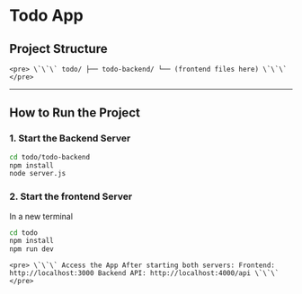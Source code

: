 # Todo App

## Project Structure
```
<pre> \`\`\` todo/ ├── todo-backend/ └── (frontend files here) \`\`\` </pre>
```


---

## How to Run the Project

### 1. Start the Backend Server

```bash
cd todo/todo-backend
npm install
node server.js
```
### 2. Start the frontend Server
In a new terminal
```bash
cd todo
npm install
npm run dev
```
```
<pre> \`\`\` Access the App After starting both servers: Frontend: http://localhost:3000 Backend API: http://localhost:4000/api \`\`\` </pre>
```

